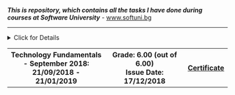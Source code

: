 ***This is repository, which contains all the tasks I have done during courses at Software University*** - www.softuni.bg
<!-- Technology Fundamentals Start -->
<hr />
<!-- Summary Begin -->
<details>
<summary> Click for Details
<table border="0" width="100%" cellspacing="1" cellpadding="3" align="center">
<tbody>
<tr><th align="center" width="50%">Technology Fundamentals - September 2018: <br /> 
21/09/2018 - 21/01/2019</th><th width="40%">Grade: 6.00 (out of 6.00)<br /> Issue Date: 17/12/2018</th><th>
<p><a title="Technology Fundamentals" href="https://softuni.bg/certificates/details/60995/6b6ec5a8" target="_blank">Certificate</a></p>
</th></tr>
</tbody>
</table>
</summary>
<!-- Summary End -->
<!-- Course Body -->
<tr>
<td width="50%">
<p><a title="Technology Fundamentals Course Overview" href="https://github.com/Ignatovw99/SoftUni/tree/master/Technology%20Fundamentals%20-%202018" target="_blank">Technology Fundamentals Course Overview</a></p>
 <hr />
<!-- Technology Fundamentals End -->
 <!-- Java Advanced Start -->
<hr />
<!-- Summary Begin -->
<details>
<summary> Click for Details
<table border="0" width="100%" cellspacing="1" cellpadding="3" align="center">
<tbody>
<tr><th align="center" width="50%">Java Advanced - January 2019: <br /> 
15/01/2019 - 25/02/2019</th><th width="40%">Grade: 6.00 (out of 6.00)<br /> Issue Date: 05/03/2019</th><th>
<p><a title="Java Advanced" href="https://softuni.bg/certificates/details/63187/925caffc" target="_blank">Certificate</a></p>
</th></tr>
</tbody>
</table>
</summary>
<!-- Summary End -->
<!-- Course Body -->
<tr>
<td width="50%">
<p><a title="Java Advanced Course Overview" href="https://github.com/Ignatovw99/SoftUni/tree/master/Java%20Advanced%20-%202019" target="_blank">Java Advanced Course Overview</a></p>
 <hr />
<!-- Java Advanced End -->
<!-- Java OOP Start -->
<hr />
<!-- Summary Begin -->
<details>
<summary> Click for Details
<table border="0" width="100%" cellspacing="1" cellpadding="3" align="center">
<tbody>
<tr><th align="center" width="50%">Java OOP - February 2019: <br /> 
26/02/2019 - 15/04/2019</th><th width="40%">Grade: 6.00 (out of 6.00)<br /> Issue Date: 23/04/2019</th><th>
<p><a title="Java OOP" href="https://softuni.bg/certificates/details/65934/08fbc41c" target="_blank">Certificate</a></p>
</th></tr>
</tbody>
</table>
</summary>
<!-- Summary End -->
<!-- Course Body -->
<tr>
<td width="50%">
<p><a title="Java OOP Course Overview" href="https://github.com/Ignatovw99/SoftUni/tree/master/Java%20OOP%20-%202019" target="_blank">Java OOP Course Overview</a></p>
 <hr />
<!-- Java OOP End -->
<!-- MySQL Start -->
<hr />
<!-- Summary Begin -->
<details>
<summary> Click for Details
<table border="0" width="100%" cellspacing="1" cellpadding="3" align="center">
<tbody>
<tr><th align="center" width="50%">MySQL - May 2019: <br /> 
13/05/2019 - 31/07/2019</th><th width="40%">Grade: 6.00 (out of 6.00)<br /> Issue Date: 03/08/2019</th><th>
<p><a title="MySQL" href="https://softuni.bg/certificates/details/68919/c0a8a12c" target="_blank">Certificate</a></p>
</th></tr>
</tbody>
</table>
</summary>
<!-- Summary End -->
<!-- Course Body -->
<tr>
<td width="50%">
<p><a title="MySQL Course Overview" href="https://github.com/Ignatovw99/SoftUni/tree/master/Database%20Basics%20-%20MySQL%20-%202019" target="_blank">MySQL Course Overview</a></p>
 <hr />
<!-- MySQL End -->
<!-- Hibernate Start -->
<hr />
<!-- Summary Begin -->
<details>
<summary> Click for Details
<table border="0" width="100%" cellspacing="1" cellpadding="3" align="center">
<tbody>
<tr><th align="center" width="50%">Hibernate - June 2019: <br /> 
10/06/2019 - 29/07/2019</th><th width="40%">Grade: 6.00 (out of 6.00)<br /> Issue Date: 03/08/2019</th><th>
<p><a title="Hibernate" href="https://softuni.bg/certificates/details/68967/6e22380a" target="_blank">Certificate</a></p>
</th></tr>
</tbody>
</table>
</summary>
<!-- Summary End -->
<!-- Course Body -->
<tr>
<td width="50%">
<p><a title="Hibernate Course Overview" href="https://github.com/Ignatovw99/SoftUni/tree/master/Database%20Frameworks%20-%20Hibernate%20and%20Spring%20Data%20-%202019" target="_blank">Hibernate Course Overview</a></p>
 <hr />
<!-- Hibernate End -->
